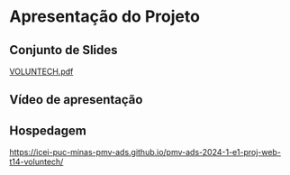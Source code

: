 # Apresentação do Projeto

## Conjunto de Slides

[VOLUNTECH.pdf](https://github.com/user-attachments/files/15946661/VOLUNTECH.pdf)

## Vídeo de apresentação



## Hospedagem

https://icei-puc-minas-pmv-ads.github.io/pmv-ads-2024-1-e1-proj-web-t14-voluntech/
